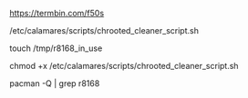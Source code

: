 
https://termbin.com/f50s

/etc/calamares/scripts/chrooted_cleaner_script.sh

touch /tmp/r8168_in_use

chmod +x /etc/calamares/scripts/chrooted_cleaner_script.sh

pacman -Q | grep r8168
